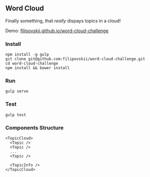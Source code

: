 ## Word Cloud

Finally something, that *really* dispays topics in a cloud!

Demo: [filipovskii.github.io/word-cloud-challenge][demo]


### Install

    npm install -g gulp
    git clone git@github.com:filipovskii/word-cloud-challenge.git
    cd word-cloud-challenge
    npm install && bower install

### Run

    gulp serve

### Test

    gulp test

### Components Structure

    <TopicCloud>
      <Topic />
      <Topic />
      ...
      <Topic />

      <TopicInfo />
    </TopicCloud>

[demo]: https://filipovskii.github.io/word-cloud-challenge
